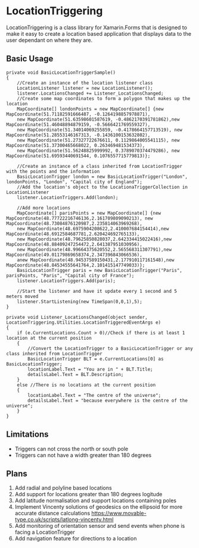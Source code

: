 # LocationTriggering
LocationTriggering is a class library for Xamarin.Forms that is designed to make it easy to create a location based application that displays data to the user dependant on where they are.


## Basic Usage
```
private void BasicLocationTriggerSample()
{
    //Create an instance of the location listener class
    LocationListener listener = new LocationListener();
    listener.LocationsChanged += Listener_LocationsChanged;
    //Create some map coordinates to form a polygon that makes up the location
    MapCoordinate[] londonPoints = new MapCoordinate[] {new MapCoordinate(51.71182591666487, -0.1264198857978871),
    new MapCoordinate(51.63598601587619, -0.4862170391781862),new MapCoordinate(51.46048894879159, -0.5666421769559327),
    new MapCoordinate(51.34014069255859, -0.4178664157713519), new MapCoordinate(51.28553146167313, -0.1436100153632802),
    new MapCoordinate(51.27327722676611, 0.1129864005541115), new MapCoordinate(51.37300465668022, 0.263469481534373),
    new MapCoordinate(51.56248825999992, 0.3789070374479286), new MapCoordinate(51.69593440691544, 0.1076557715779813)};

    //Create an instance of a class inherited from LocationTrigger with the points and the information
    BasicLocationTrigger london = new BasicLocationTrigger("London", londonPoints, "London", "Capital city of England");
    //Add the location's object to the LocationaTriggerCollection in LocationListener
    listener.LocationTriggers.Add(london);

    //Add more locations
    MapCoordinate[] parisPoints = new MapCoordinate[] {new MapCoordinate(48.77722216746136,2.161709809090213), new MapCoordinate(48.73084876120987,2.235814063969268),
    new MapCoordinate(48.6975904208622,2.410007684154414),new MapCoordinate(48.6912584687781,2.620424692765133),
    new MapCoordinate(48.79625850828037,2.642334415022416),new MapCoordinate(48.88409247254472,2.641387951030956),
    new MapCoordinate(48.99664375620552,2.565568311307791),new MapCoordinate(49.01179869658374,2.347396843066536),
    anew MapCoordinate(48.94537589150431,2.177910117161548),new MapCoordinate(48.84534555641764,2.101415147749033)};
    BasicLocationTrigger paris = new BasicLocationTrigger("Paris", parisPoints, "Paris", "Capital city of France");
    listener.LocationTriggers.Add(paris);
    
    //Start the listener and have it update every 1 second and 5 meters moved
    listener.StartListening(new TimeSpan(0,0,1),5);
}

private void Listener_LocationsChanged(object sender, LocationTriggering.Utilities.LocationTriggeredEventArgs e)
{
    if (e.CurrentLocations.Count > 0)//Check if there is at least 1 location at the current position 
    {
        //Convert the LocationTrigger to a BasicLocationTrigger or any class inherited from LocationTrigger
        BasicLocationTrigger BLT = e.CurrentLocations[0] as BasicLocationTrigger;
        locationLabel.Text = "You are in " + BLT.Title;
        detailsLabel.Text = BLT.Description;
    }
    else //There is no locations at the current position
    {
        locationLabel.Text = "The centre of the universe";
        detailsLabel.Text = "because everywhere is the centre of the universe";
    }
}
```
## Limitations
- Triggers can not cross the north or south pole
- Triggers can not have a width greater than 180 degrees

## Plans
1. Add radial and polyline based locations
2. Add support for locations greater than 180 degrees logitude
3. Add latitude normalisation and support locations containing poles
4. Implement Vincenty solutions of geodesics on the ellipsoid for more accurate distance calculations https://www.movable-type.co.uk/scripts/latlong-vincenty.html
5. Add monitoring of orientation sensor and send events when phone is facing a LocationTrigger
6. Add navigation feature for directions to a location
